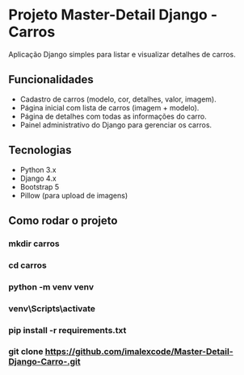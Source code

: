 # Projeto Master-Detail Django - Carros

Aplicação Django simples para listar e visualizar detalhes de carros.

## Funcionalidades
- Cadastro de carros (modelo, cor, detalhes, valor, imagem).
- Página inicial com lista de carros (imagem + modelo).
- Página de detalhes com todas as informações do carro.
- Painel administrativo do Django para gerenciar os carros.

## Tecnologias
- Python 3.x
- Django 4.x
- Bootstrap 5
- Pillow (para upload de imagens)

## Como rodar o projeto
### mkdir carros
### cd carros
### python -m venv venv
### venv\Scripts\activate
### pip install -r requirements.txt
### git clone https://github.com/imalexcode/Master-Detail-Django-Carro-.git
   

